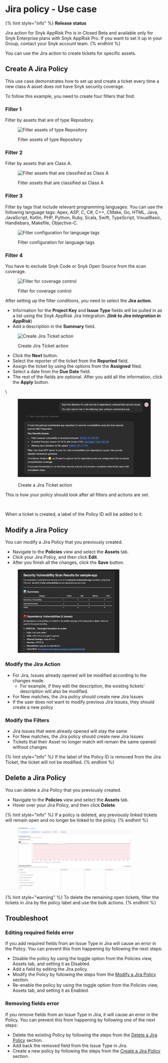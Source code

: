 # Jira policy - Use case

{% hint style="info" %}
**Release status**

Jira action for Snyk AppRisk Pro is in Closed Beta and available only for Snyk Enterprise plans with Snyk AppRisk Pro. If you want to set it up in your Group, contact your Snyk account team.
{% endhint %}

You can use the Jira action to create tickets for specific assets.

## Create A Jira Policy

This use case demonstrates how to set up and create a ticket every time a new class A asset does not have Snyk security coverage.

To follow this example, you need to create four filters that find:

### Filter 1

Filter by assets that are of type Repository.

<figure><img src="https://lh7-us.googleusercontent.com/X8FfYhea96ROTPfbiIQq1YyJHoSllVHZ0eIx_2ZkNJ7uPytMGBArWCJETI7pp5F__Hk7MoomAEcarxKidtsuLnM4J38Ch-qDEc7pC5NNHA3o8noBS3O47i83uc8vPOq3yHW_Nzgb7aw_vIFZaTApXao" alt="Filter assets of type Repository"><figcaption><p>Filter assets of type Repository</p></figcaption></figure>

### Filter 2

Filter by assets that are Class A.

<figure><img src="https://lh7-us.googleusercontent.com/thd74IsJiqDkqXZFGaIk59eNn0iMrpdKRdOPNcNg6-01l10B_YKb6LXOMLX4Tj4_fpmJWQ6Clqq9OURl2zArKFpf62F8vEY_D6KOoobTO6zOfkUgYiCKlgOKRP0bEQj0vz9Aoz95yAc_Ccg4lbC-ftQ" alt="Filter assets that are classified as Class A"><figcaption><p>Filter assets that are classified as Class A</p></figcaption></figure>

### Filter 3

Filter by tags that include relevant programming languages. You can use the following language tags: Apex, ASP, C, C#, C++, CMake, Go, HTML, Java, JavaScript, Kotlin, PHP, Python, Ruby, Scala, Swift, TypeScript, VisualBasic, Handlebars, Makefile, Objective-C.

<figure><img src="https://lh7-us.googleusercontent.com/kLR5gD6IYoqQK5eYPAOTBf3NWFlzzTP5aVrPziJ9pYaZYlZXvFCPy60cTnJ5UursV8LGr6luBP9Ab5sVypKmN1zgW81ZOtNaPbQjwYTCpSNedKhUX_WxJULF6iBl5O-uxnwlmm5BgK7aQgAcAVphBy0" alt="Filter configuration for language tags"><figcaption><p>Filter configuration for language tags</p></figcaption></figure>

### Filter 4

You have to exclude Snyk Code or Snyk Open Source from the scan coverage.

<figure><img src="https://lh7-us.googleusercontent.com/JMmpQw6q8VGy9a9EcNLv4meNZr3BYZ3iPJ8dVU92WCWlpgR9-DSFMRLB_FsSF-72E79Fo5c7nWijcta-UcqBivcDycs3wt0OEsmIfwbgBktBMvn_TFUfiA2sCHaydzb6juE_zmTybzl7t_5a62KFZW8" alt="Filter for coverage control "><figcaption><p>Filter for coverage control </p></figcaption></figure>



After setting up the filter conditions, you need to select the **Jira action**.&#x20;

* Information for the **Project Key** and **Issue Type** fields will be pulled in as a list using the Snyk AppRisk Jira Integration. _**(link to Jira integration in AppRisk**_)
* Add a description in the **Summary** field.

<figure><img src="https://lh7-us.googleusercontent.com/bDI-bFWUeq6BnW_wBIrfeuXH6a-DsfmU7HaJUmo6Z-C2jO3MkzTEvdazqzPmk8MCb63MN1ksPTPpn3XTmEJC_kemnRzlqmGGpkpi5OcyjAc-UwgYfkpy4n8Guu9BQtM-4e8jTLoB0n6btq2qqR6IdrE" alt="Create Jira Ticket action"><figcaption><p>Create Jira Ticket action</p></figcaption></figure>

* Click the **Next** button.
* Select the reporter of the ticket from the **Reported** field.
* Assign the ticket by using the options from the **Assigned** filed.
* Select a date from the **Due Date** field.
* The rest of the fields are optional. After you add all the information, click the **Apply** button.

\


<figure><img src="../../../../.gitbook/assets/image (386).png" alt="Create a Jira Ticket action"><figcaption><p>Create a Jira Ticket action</p></figcaption></figure>

This is how your policy should look after all filters and actions are set.

<figure><img src="../../../../.gitbook/assets/Screenshot 2024-04-25 at 13.38.40.png" alt=""><figcaption></figcaption></figure>

When a ticket is created, a label of the Policy ID will be added to it.&#x20;

## Modify a Jira Policy

You can modify a Jira Policy that you previously created.&#x20;

* Navigate to the **Policies** view and select the **Assets** tab.
* Click your Jira Policy, and then click **Edit**.&#x20;
* After you finish all the changes, click the **Save** button.

<div data-full-width="false">

<figure><img src="../../../../.gitbook/assets/image (388).png" alt="" width="324"><figcaption></figcaption></figure>

</div>

### Modify the Jira Action

* For Jira, Issues already opened will be modified according to the changes made.&#x20;
  * For example, if they edit the description, the existing tickets’ description will also be modified.
* For New matches, the Jira policy should create new Jira Issues&#x20;
* If the user does not want to modify previous Jira Issues, they should create a new policy

### Modify the Filters

* Jira Issues that were already opened will stay the same&#x20;
* For New matches, the Jira policy should create new Jira Issues&#x20;
* Tickets that their Asset no longer match will remain the same opened without changes

{% hint style="info" %}
If the label of the Policy ID is removed from the Jira Ticket,  the ticket will not be modified.
{% endhint %}

## Delete a Jira Policy

You can delete a Jira Policy that you previously created.&#x20;

* Navigate to the **Policies** view and select the **Assets** tab.
* Hover over your Jira Policy, and then click **Delete**.&#x20;

{% hint style="info" %}
If a policy is deleted, any previously linked tickets will remain open and no longer be linked to the policy.
{% endhint %}

<figure><img src="../../../../.gitbook/assets/image (389).png" alt="" width="364"><figcaption></figcaption></figure>

{% hint style="warning" %}
To delete the remaining open tickets, filter the tickets in Jira by the policy label and use the bulk actions.&#x20;
{% endhint %}

## Troubleshoot

### Editing required fields error

If you add required fields from an Issue Type in Jira will cause an error in the Policy. You can prevent this from happening by following the next steps:

* Disable the policy by using the toggle option from the Policies view, Assets tab, and setting it as Disabled.
* Add a field by editing the Jira policy.
* Modify the Policy by following the steps from the [Modify a Jira Policy](jira-policy-use-case.md#modify-a-jira-policy) section.
* Re-enable the policy by using the toggle option from the Policies view, Assets tab, and setting it as Enabled.

### Removing fields error

If you remove fields from an Issue Type in Jira, it will cause an error in the Policy. You can prevent this from happening by following one of the next steps:

* Delete the existing Policy by following the steps from the [Delete a Jira Policy](jira-policy-use-case.md#delete-a-jira-policy) section.
* Add back the removed field from the Issue Type in Jira.
* Create a new policy by following the steps from the [Create a Jira Policy](jira-policy-use-case.md#create-a-jira-policy) section.

